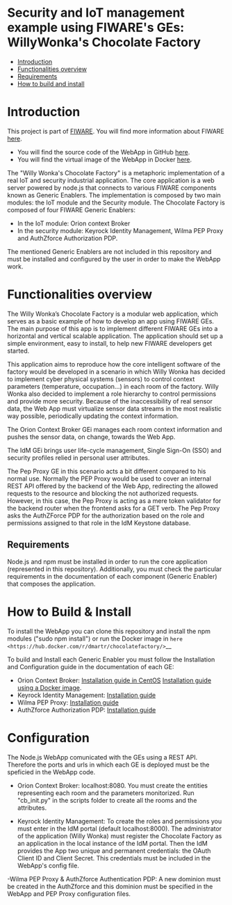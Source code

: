# Security and IoT management example using FIWARE's GEs: WillyWonka's Chocolate Factory

+ [Introduction](#def-introduction)
+ [Functionalities overview](#def-overview)
+ [Requirements](#def-requirements)
+ [How to build and install](#install)

<a name="def-introduction"></a>
Introduction
============

This project is part of [FIWARE](http://fiware.org). You will find
more information about FIWARE [here](http://catalogue.fiware.org).

-  You will find the source code of the WebApp in GitHub [here](https://github.com/dmartr/chocolatefactory).
-  You will find the virtual image of the WebApp in Docker [here](https://hub.docker.com/r/dmartr/chocolatefactory).

The "Willy Wonka's Chocolate Factory" is a metaphoric implementation of a real IoT and security industrial application. The core application is a web server powered by node.js that connects to various FIWARE components known as Generic Enablers. The implementation is composed by two main modules: the IoT module and the Security module. The Chocolate Factory is composed of four FIWARE Generic Enablers:
  - In the IoT module: Orion context Broker
  - In the security module: Keyrock Identity Management, Wilma PEP Proxy and AuthZforce Authorization PDP. 

The mentioned Generic Enablers are not included in this repository and must be installed and configured by the user in order to make the WebApp work. 

<a name="def-overview"></a>
Functionalities overview
=======================

The Willy Wonka’s Chocolate Factory is a modular web application, which serves as a basic example of how to develop an app using FIWARE GEs. The main purpose of this app is to implement different FIWARE GEs into a horizontal and vertical scalable application. The application should set up a simple environment, easy to install, to help new FIWARE developers get started. 

This application aims to reproduce how the core intelligent software of the factory would be developed in a scenario in which Willy Wonka has decided to implement cyber physical systems (sensors) to control context parameters (temperature, occupation…) in each room of the factory. Willy Wonka also decided to implement a role hierarchy to control permissions and provide more security.  Because of the inaccessibility of real sensor data, the Web App must virtualize sensor data streams in the most realistic way possible, periodically updating the context information.  

The Orion Context Broker GEi manages each room context information and pushes the sensor data, on change, towards the Web App. 

The IdM GEi brings user life-cycle management, Single Sign-On (SSO) and security profiles relied in personal user attributes. 

The Pep Proxy GE in this scenario acts a bit different compared to his normal use. Normally the PEP Proxy would be used to cover an internal REST API offered by the backend of the Web App, redirecting the allowed requests to the resource and blocking the not authorized requests. However, in this case, the Pep Proxy is acting as a mere token validator for the backend router when the frontend asks for a GET verb. The Pep Proxy asks the AuthZForce PDP for the authorization based on the role and permissions assigned to that role in the IdM Keystone database. 

<a name="def-requirements"></a>
Requirements
------------

Node.js and npm must be installed in order to run the core application (represented in this repository). Additionally, you must check the particular requirements in the documentation of each component (Generic Enabler) that composes the application.  

<a name="def-install"></a>
How to Build & Install
======================

To install the WebApp you can clone this repository and install the npm modules ("sudo npm install") or run the Docker image in `here <https://hub.docker.com/r/dmartr/chocolatefactory/>`__  

To build and Install each Generic Enabler you must follow the Installation and Configuration guide in the documentation of each GE: 
  - Orion Context Broker: [Installation guide in CentOS](https://fiware-orion.readthedocs.org/en/develop/admin/install/index.html) [Installation guide using a Docker image](https://fiware-orion.readthedocs.org/en/develop/user/docker/index.html). 
  - Keyrock Identity Management: [Installation guide](https://forge.fiware.org/plugins/mediawiki/wiki/fiware/index.php/Identity_Management_-_KeyRock_-_Installation_and_Administration_Guide)
  - Wilma PEP Proxy: [Installation guide](http://forge.fiware.org/plugins/mediawiki/wiki/fiware/index.php/PEP_Proxy_-_Wilma_-_Installation_and_Administration_Guide)
  - AuthZforce Authorization PDP: [Installation guide](https://forge.fiware.org/plugins/mediawiki/wiki/fiware/index.php/Authorization_PDP_-_AuthZForce_-_Installation_and_Administration_Guide_%28R4.2.0%29) 

<a name="def-configuration"></a>
Configuration 
==============

The Node.js WebApp comunicated with the GEs using a REST API. Therefore the ports and urls in which each GE is deployed must be the speficied in the WebApp code.

  - Orion Context Broker: localhost:8080. You must create the entities representing each room and the parameters monitorized. Run "cb_init.py" in the scripts folder to create all the rooms and the attributes. 

  - Keyrock Identity Management: To create the roles and permissions you must enter in the IdM portal (default localhost:8000). The administrator of the application (Willy Wonka) must register the Chocolate Factory as an application in the local instance of the IdM portal. Then the IdM provides the App two unique and permanent credentials: the OAuth Client ID and Client Secret.  This credentials must be included in the WebApp's config file.
 
  -Wilma PEP Proxy & AuthZforce Authentication PDP: A new dominion must be created in the AuthZforce and this dominion must be specified in the WebApp and PEP Proxy configuration files. 

